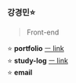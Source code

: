 ### 강경민⭐

> Front-end

<!-- 0000.00.00 -->

⭐ **portfolio** [ㅡ link](https://github.com/minomad/Portfolio)  
⭐ **study-log** [ㅡ link](https://github.com/minomad/study-repository)  
⭐ **email**&nbsp;&nbsp;&nbsp;
